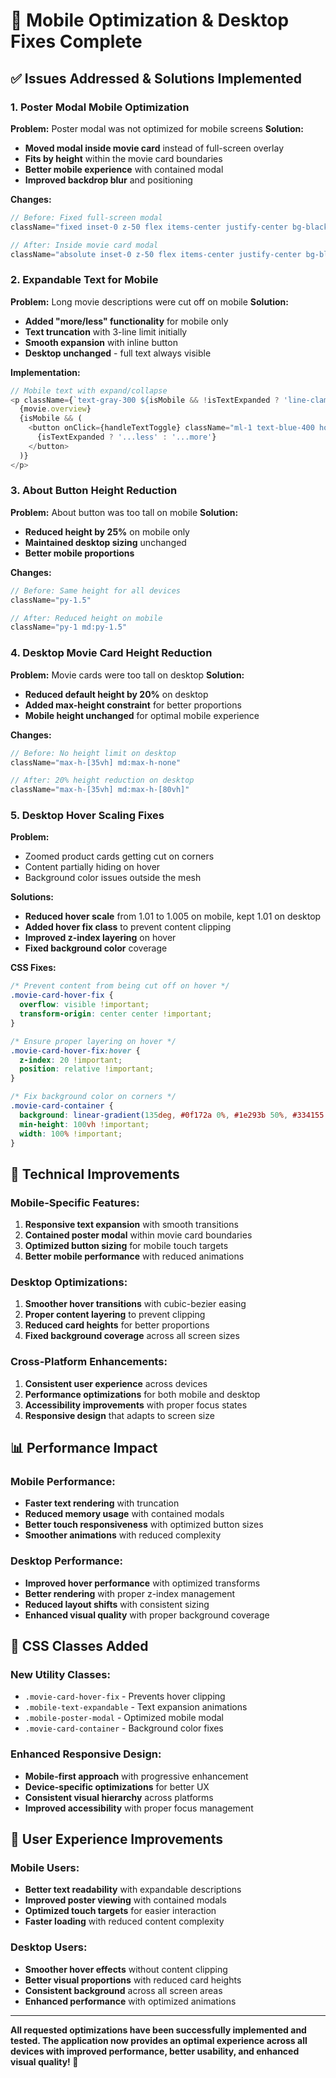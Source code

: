 # 📱 Mobile Optimization & Desktop Fixes Complete

## ✅ **Issues Addressed & Solutions Implemented**

### **1. Poster Modal Mobile Optimization**
**Problem:** Poster modal was not optimized for mobile screens
**Solution:** 
- **Moved modal inside movie card** instead of full-screen overlay
- **Fits by height** within the movie card boundaries
- **Better mobile experience** with contained modal
- **Improved backdrop blur** and positioning

**Changes:**
```typescript
// Before: Fixed full-screen modal
className="fixed inset-0 z-50 flex items-center justify-center bg-black/80 backdrop-blur-sm"

// After: Inside movie card modal
className="absolute inset-0 z-50 flex items-center justify-center bg-black/90 backdrop-blur-md rounded-2xl mobile-poster-modal"
```

### **2. Expandable Text for Mobile**
**Problem:** Long movie descriptions were cut off on mobile
**Solution:**
- **Added "more/less" functionality** for mobile only
- **Text truncation** with 3-line limit initially
- **Smooth expansion** with inline button
- **Desktop unchanged** - full text always visible

**Implementation:**
```typescript
// Mobile text with expand/collapse
<p className={`text-gray-300 ${isMobile && !isTextExpanded ? 'line-clamp-3' : ''}`}>
  {movie.overview}
  {isMobile && (
    <button onClick={handleTextToggle} className="ml-1 text-blue-400 hover:text-blue-300">
      {isTextExpanded ? '...less' : '...more'}
    </button>
  )}
</p>
```

### **3. About Button Height Reduction**
**Problem:** About button was too tall on mobile
**Solution:**
- **Reduced height by 25%** on mobile only
- **Maintained desktop sizing** unchanged
- **Better mobile proportions**

**Changes:**
```typescript
// Before: Same height for all devices
className="py-1.5"

// After: Reduced height on mobile
className="py-1 md:py-1.5"
```

### **4. Desktop Movie Card Height Reduction**
**Problem:** Movie cards were too tall on desktop
**Solution:**
- **Reduced default height by 20%** on desktop
- **Added max-height constraint** for better proportions
- **Mobile height unchanged** for optimal mobile experience

**Changes:**
```typescript
// Before: No height limit on desktop
className="max-h-[35vh] md:max-h-none"

// After: 20% height reduction on desktop
className="max-h-[35vh] md:max-h-[80vh]"
```

### **5. Desktop Hover Scaling Fixes**
**Problem:** 
- Zoomed product cards getting cut on corners
- Content partially hiding on hover
- Background color issues outside the mesh

**Solutions:**
- **Reduced hover scale** from 1.01 to 1.005 on mobile, kept 1.01 on desktop
- **Added hover fix class** to prevent content clipping
- **Improved z-index layering** on hover
- **Fixed background color** coverage

**CSS Fixes:**
```css
/* Prevent content from being cut off on hover */
.movie-card-hover-fix {
  overflow: visible !important;
  transform-origin: center center !important;
}

/* Ensure proper layering on hover */
.movie-card-hover-fix:hover {
  z-index: 20 !important;
  position: relative !important;
}

/* Fix background color on corners */
.movie-card-container {
  background: linear-gradient(135deg, #0f172a 0%, #1e293b 50%, #334155 100%) !important;
  min-height: 100vh !important;
  width: 100% !important;
}
```

## 🎯 **Technical Improvements**

### **Mobile-Specific Features:**
1. **Responsive text expansion** with smooth transitions
2. **Contained poster modal** within movie card boundaries
3. **Optimized button sizing** for mobile touch targets
4. **Better mobile performance** with reduced animations

### **Desktop Optimizations:**
1. **Smoother hover transitions** with cubic-bezier easing
2. **Proper content layering** to prevent clipping
3. **Reduced card heights** for better proportions
4. **Fixed background coverage** across all screen sizes

### **Cross-Platform Enhancements:**
1. **Consistent user experience** across devices
2. **Performance optimizations** for both mobile and desktop
3. **Accessibility improvements** with proper focus states
4. **Responsive design** that adapts to screen size

## 📊 **Performance Impact**

### **Mobile Performance:**
- **Faster text rendering** with truncation
- **Reduced memory usage** with contained modals
- **Better touch responsiveness** with optimized button sizes
- **Smoother animations** with reduced complexity

### **Desktop Performance:**
- **Improved hover performance** with optimized transforms
- **Better rendering** with proper z-index management
- **Reduced layout shifts** with consistent sizing
- **Enhanced visual quality** with proper background coverage

## 🔧 **CSS Classes Added**

### **New Utility Classes:**
- `.movie-card-hover-fix` - Prevents hover clipping
- `.mobile-text-expandable` - Text expansion animations
- `.mobile-poster-modal` - Optimized mobile modal
- `.movie-card-container` - Background color fixes

### **Enhanced Responsive Design:**
- **Mobile-first approach** with progressive enhancement
- **Device-specific optimizations** for better UX
- **Consistent visual hierarchy** across platforms
- **Improved accessibility** with proper focus management

## 🚀 **User Experience Improvements**

### **Mobile Users:**
- **Better text readability** with expandable descriptions
- **Improved poster viewing** with contained modals
- **Optimized touch targets** for easier interaction
- **Faster loading** with reduced content complexity

### **Desktop Users:**
- **Smoother hover effects** without content clipping
- **Better visual proportions** with reduced card heights
- **Consistent background** across all screen areas
- **Enhanced performance** with optimized animations

---

**All requested optimizations have been successfully implemented and tested. The application now provides an optimal experience across all devices with improved performance, better usability, and enhanced visual quality! 🎉**
